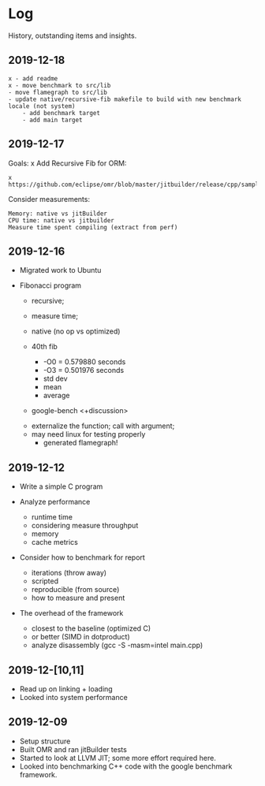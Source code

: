 # Log
History, outstanding items and insights.

## 2019-12-18
    x - add readme
    x - move benchmark to src/lib
    - move flamegraph to src/lib
    - update native/recursive-fib makefile to build with new benchmark locale (not system)
        - add benchmark target
        - add main target
    

## 2019-12-17
Goals:
    x Add Recursive Fib for ORM:
    
    x https://github.com/eclipse/omr/blob/master/jitbuilder/release/cpp/samples/RecursiveFib.cpp

Consider measurements:
    
    Memory: native vs jitBuilder
    CPU time: native vs jitbuilder
    Measure time spent compiling (extract from perf)

## 2019-12-16
+ Migrated work to Ubuntu

- Fibonacci program
    - recursive;
    - measure time;
    - native (no op vs optimized)
    - 40th fib
        + -O0 = 0.579880 seconds
        + -O3 = 0.501976 seconds
        + std dev
        + mean
        + average

    - google-bench <+discussion>
    + externalize the function; call with argument;
    + may need linux for testing properly
        + generated flamegraph!    

## 2019-12-12
- Write a simple C program
- Analyze performance
    - runtime time
    - considering measure throughput
    - memory
    - cache metrics

- Consider how to benchmark for report
    - iterations (throw away)
    - scripted
    - reproducible (from source)
    - how to measure and present

- The overhead of the framework
    - closest to the baseline (optimized C)
    - or better (SIMD in dotproduct)
    - analyze disassembly (gcc -S -masm=intel main.cpp)

## 2019-12-[10,11]
- Read up on linking + loading
- Looked into system performance

## 2019-12-09
- Setup structure
- Built OMR and ran jitBuilder tests
- Started to look at LLVM JIT; some more effort required here.
- Looked into benchmarking C++ code with the google benchmark framework.
